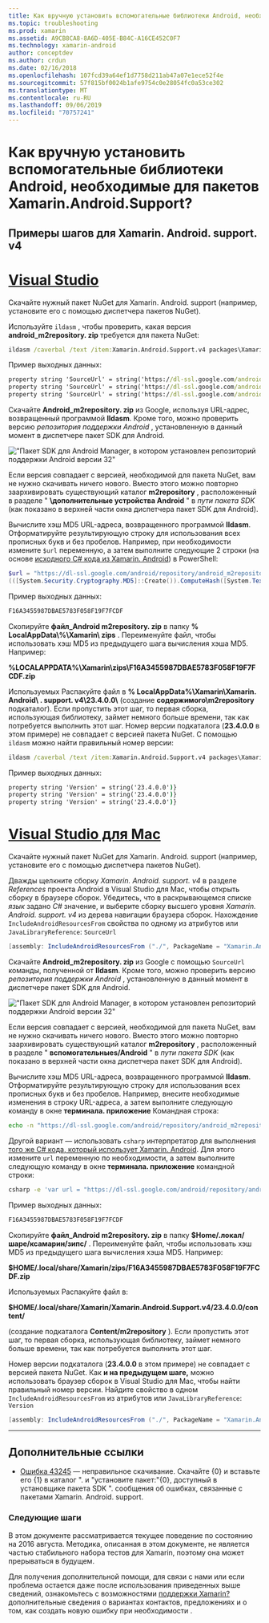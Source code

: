 ```yaml
---
title: Как вручную установить вспомогательные библиотеки Android, необходимые для пакетов Xamarin.Android.Support?
ms.topic: troubleshooting
ms.prod: xamarin
ms.assetid: A9CB8CA8-8A6D-405E-B84C-A16CE452C0F7
ms.technology: xamarin-android
author: conceptdev
ms.author: crdun
ms.date: 02/16/2018
ms.openlocfilehash: 107fcd39a64ef1d7758d211ab47a07e1ece52f4e
ms.sourcegitcommit: 57f815bf0024b1afe9754c0e28054fc0a53ce302
ms.translationtype: MT
ms.contentlocale: ru-RU
ms.lasthandoff: 09/06/2019
ms.locfileid: "70757241"
---
```

# <a name="how-can-i-manually-install-the-android-support-libraries-required-by-the-xamarinandroidsupport-packages"></a>Как вручную установить вспомогательные библиотеки Android, необходимые для пакетов Xamarin.Android.Support?

## <a name="example-steps-for-xamarinandroidsupportv4"></a>Примеры шагов для Xamarin. Android. support. v4 

# <a name="visual-studiotabwindows"></a>[Visual Studio](#tab/windows)

Скачайте нужный пакет NuGet для Xamarin. Android. support (например, установите его с помощью диспетчера пакетов NuGet).

Используйте `ildasm` , чтобы проверить, какая версия **android_m2repository. zip** требуется для пакета NuGet:

```cmd
ildasm /caverbal /text /item:Xamarin.Android.Support.v4 packages\Xamarin.Android.Support.v4.23.4.0.1\lib\MonoAndroid403\Xamarin.Android.Support.v4.dll | findstr SourceUrl
```

Пример выходных данных:

```cmd
property string 'SourceUrl' = string('https://dl-ssl.google.com/android/repository/android_m2repository_r32.zip')
property string 'SourceUrl' = string('https://dl-ssl.google.com/android/repository/android_m2repository_r32.zip')
property string 'SourceUrl' = string('https://dl-ssl.google.com/android/repository/android_m2repository_r32.zip')
```

Скачайте **Android\_m2repository. zip** из Google, используя URL-адрес, возвращенный программой **Ildasm**. Кроме того, можно проверить версию _репозитория поддержки Android_ , установленную в данный момент в диспетчере пакет SDK для Android.

!["Пакет SDK для Android Manager, в котором установлен репозиторий поддержки Android версии 32"](install-android-support-library-images/sdk-extras.png)

Если версия совпадает с версией, необходимой для пакета NuGet, вам не нужно скачивать ничего нового. Вместо этого можно повторно заархивировать существующий каталог **m2repository** , расположенный в разделе " **\\дополнительные устройства Android** " в _пути пакета SDK_ (как показано в верхней части окна диспетчера пакет SDK для Android).

Вычислите хэш MD5 URL-адреса, возвращенного программой **Ildasm**. Отформатируйте результирующую строку для использования всех прописных букв и без пробелов. Например, при необходимости измените `$url` переменную, а затем выполните следующие 2 строки (на основе [исходного C# кода из Xamarin. Android](https://github.com/xamarin/xamarin-android/blob/8e8a4dd90f26eb39172876cc52181b6639e20524/src/Xamarin.Android.Build.Tasks/Tasks/GetAdditionalResourcesFromAssemblies.cs#L208)) в PowerShell:

```powershell
$url = "https://dl-ssl.google.com/android/repository/android_m2repository_r32.zip"
(([System.Security.Cryptography.MD5]::Create()).ComputeHash([System.Text.Encoding]::UTF8.GetBytes($url)) | %{ $_.ToString("X02") }) -join ""
```

Пример выходных данных:

```powershell
F16A3455987DBAE5783F058F19F7FCDF
```

Скопируйте **файл\_Android m2repository. zip** в папку **% LocalAppData\\%\\Xamarin\\ zips** . Переименуйте файл, чтобы использовать хэш MD5 из предыдущего шага вычисления хэша MD5. Например:

**%LOCALAPPDATA%\\Xamarin\\zips\\F16A3455987DBAE5783F058F19F7FCDF.zip**

Используемых Распакуйте файл в **% LocalAppData%\\Xamarin\\Xamarin. Android\\ . support. v4\\23.4.0.0\\** (создание **содержимого\\m2repository** подкаталог). Если пропустить этот шаг, то первая сборка, использующая библиотеку, займет немного больше времени, так как потребуется выполнить этот шаг.
Номер версии подкаталога (**23.4.0.0** в этом примере) не совпадает с версией пакета NuGet. С помощью `ildasm` можно найти правильный номер версии:

```cmd
ildasm /caverbal /text /item:Xamarin.Android.Support.v4 packages\Xamarin.Android.Support.v4.23.4.0.1\lib\MonoAndroid403\Xamarin.Android.Support.v4.dll | findstr /C:"string 'Version'"
```

Пример выходных данных:

```cmd
property string 'Version' = string('23.4.0.0')}
property string 'Version' = string('23.4.0.0')}
property string 'Version' = string('23.4.0.0')}
```

# <a name="visual-studio-for-mactabmacos"></a>[Visual Studio для Mac](#tab/macos)

Скачайте нужный пакет NuGet для Xamarin. Android. support (например, установите его с помощью диспетчера пакетов NuGet).

Дважды щелкните сборку _Xamarin. Android. support. v4_ в разделе _References_ проекта Android в Visual Studio для Mac, чтобы открыть сборку в браузере сборок. Убедитесь, что в раскрывающемся списке _язык_ задано _C#_ значение, и выберите сборку высшего уровня _Xamarin. Android. support. v4_ из дерева навигации браузера сборок. Нахождение `IncludeAndroidResourcesFrom` свойства по одному из атрибутов или `JavaLibraryReference`: `SourceUrl`

```csharp
[assembly: IncludeAndroidResourcesFrom ("./", PackageName = "Xamarin.Android.Support.v4", SourceUrl = "https://dl-ssl.google.com/android/repository/android_m2repository_r32.zip", EmbeddedArchive = "m2repository/com/android/support/support-v4/23.4.0/support-v4-23.4.0.aar", Version = "23.4.0.0")]
```

Скачайте **Android\_m2repository. zip** из Google с помощью `SourceUrl` команды, полученной от **Ildasm**. Кроме того, можно проверить версию _репозитория поддержки Android_ , установленную в данный момент в диспетчере пакет SDK для Android.

!["Пакет SDK для Android Manager, в котором установлен репозиторий поддержки Android версии 32"](install-android-support-library-images/sdk-extras.png)

Если версия совпадает с версией, необходимой для пакета NuGet, вам не нужно скачивать ничего нового. Вместо этого можно повторно заархивировать существующий каталог **m2repository** , расположенный в разделе " **вспомогательныеs/Android** " в _пути пакета SDK_ (как показано в верхней части окна диспетчера пакет SDK для Android).

Вычислите хэш MD5 URL-адреса, возвращенного программой **Ildasm**. Отформатируйте результирующую строку для использования всех прописных букв и без пробелов. Например, внесите необходимые изменения в строку URL-адреса, а затем выполните следующую команду в окне **терминала. приложение** Командная строка:

```bash
echo -n "https://dl-ssl.google.com/android/repository/android_m2repository_r32.zip" | md5 | tr '[:lower:]' '[:upper:]'
```

Другой вариант — использовать `csharp` интерпретатор для выполнения [того же C# кода, который использует Xamarin. Android](https://github.com/xamarin/xamarin-android/blob/8e8a4dd90f26eb39172876cc52181b6639e20524/src/Xamarin.Android.Build.Tasks/Tasks/GetAdditionalResourcesFromAssemblies.cs#L208).
Для этого измените `url` переменную по необходимости, а затем выполните следующую команду в окне **терминала. приложение** командной строки:

```bash
csharp -e 'var url = "https://dl-ssl.google.com/android/repository/android_m2repository_r32.zip"; string.Concat((System.Security.Cryptography.MD5.Create().ComputeHash(System.Text.Encoding.UTF8.GetBytes(url))).Select(b => b.ToString("X02")))'
```

Пример выходных данных:

```bash
F16A3455987DBAE5783F058F19F7FCDF
```

Скопируйте **файл\_Android m2repository. zip** в папку **$Home/.локал/шаре/ксамарин/зипс/** . Переименуйте файл, чтобы использовать хэш MD5 из предыдущего шага вычисления хэша MD5. Например:

**$HOME/.local/share/Xamarin/zips/F16A3455987DBAE5783F058F19F7FCDF.zip**

Используемых Распакуйте файл в: 

**$HOME/.local/share/Xamarin/Xamarin.Android.Support.v4/23.4.0.0/content/**

(создание подкаталога **Content/m2repository** ). Если пропустить этот шаг, то первая сборка, использующая библиотеку, займет немного больше времени, так как потребуется выполнить этот шаг.

Номер версии подкаталога (**23.4.0.0** в этом примере) не совпадает с версией пакета NuGet. Как **и на предыдущем шаге,** можно использовать браузер сборок в Visual Studio для Mac, чтобы найти правильный номер версии. Найдите свойство в одном `IncludeAndroidResourcesFrom` из атрибутов или `JavaLibraryReference`: `Version`

```csharp
[assembly: IncludeAndroidResourcesFrom ("./", PackageName = "Xamarin.Android.Support.v4", SourceUrl = "https://dl-ssl.google.com/android/repository/android_m2repository_r32.zip", EmbeddedArchive = "m2repository/com/android/support/support-v4/23.4.0/support-v4-23.4.0.aar", Version = "23.4.0.0")]
```

-----

## <a name="additional-references"></a>Дополнительные ссылки

- [Ошибка 43245](https://bugzilla.xamarin.com/show_bug.cgi?id=43245) — неправильное скачивание. Скачайте {0} и вставьте его {1} в каталог ". и "установите пакет:"{0}, доступный в установщике пакета SDK ". сообщения об ошибках, связанные с пакетами Xamarin. Android. support.

### <a name="next-steps"></a>Следующие шаги

В этом документе рассматривается текущее поведение по состоянию на 2016 августа. Методика, описанная в этом документе, не является частью стабильного набора тестов для Xamarin, поэтому она может прерываться в будущем.

Для получения дополнительной помощи, для связи с нами или если проблема остается даже после использования приведенных выше сведений, ознакомьтесь с возможностями [поддержки Xamarin?](~/cross-platform/troubleshooting/support-options.md) дополнительные сведения о вариантах контактов, предложениях и о том, как создать новую ошибку при необходимости .
